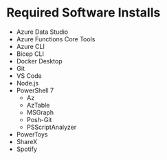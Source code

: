 # Required Software Installs

- Azure Data Studio
- Azure Functions Core Tools
- Azure CLI
- Bicep CLI
- Docker Desktop
- Git
- VS Code
- Node.js
- PowerShell 7
    - Az
    - AzTable
    - MSGraph
    - Posh-Git
    - PSScriptAnalyzer
- PowerToys
- ShareX
- Spotify
